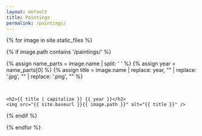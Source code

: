 ```yaml
---
layout: default
title: Paintings
permalink: /paintings/
---
```

<head>
  <link rel="stylesheet" href="/assets/lightbox2/css/lightbox.min.css">
</head>
<!-- <h1>Gallery</h1> -->


<div class="gallery">
  {% for image in site.static_files %}
  
  {% if image.path contains '/paintings/' %}
  
  {% assign name_parts = image.name | split: ' ' %}
  {% assign year = name_parts[0] %}
  {% assign title = image.name | replace: year, "" | replace: '.jpg', "" | replace: '.png', "" %}
  
  <div class="painting" data-year="{{ year }}">
  <br/>
  
    <h2>{{ title | capitalize }} {{ year }}</h2>
    <img src="{{ site.baseurl }}{{ image.path }}" alt="{{ title }}" />
  </div>
  
  {% endif %}
  
  {% endfor %}
</div>